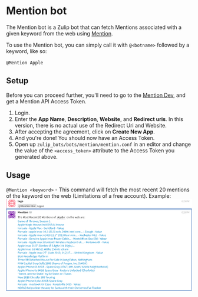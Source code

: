 # Mention bot

The Mention bot is a Zulip bot that can fetch Mentions associated with
a given keyword from the web using [Mention](https://mention.com/en/).

To use the Mention bot, you can simply call it with `@<botname>` followed
by a keyword, like so:

```
@Mention Apple
```

## Setup

Before you can proceed further, you'll need to go to the
[Mention Dev](https://dev.mention.com/login), and get a
Mention API Access Token.

1. Login.
2. Enter the **App Name**, **Description**, **Website**, and **Redirect uris**. In this version, there
is no actual use of the Redirect Uri and Website.
3. After accepting the agreement, click on **Create New App**.
4. And you're done! You should now have an Access Token.
5. Open up `zulip_bots/bots/mention/mention.conf` in an editor and
   change the value of the `<access_token>` attribute to the Access Token
   you generated above.

## Usage
`@Mention <keyword>` - This command will fetch the most recent 20
mentions of the keyword on the web (Limitations of a free account).
Example:
![](assets/mentions_demo.png)
